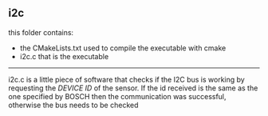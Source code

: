 ## i2c
this folder contains:
- the CMakeLists.txt used to compile the executable with cmake
- i2c.c that is the executable
--- ---
i2c.c is a little piece of software that checks if the I2C bus is working by requesting the <em>DEVICE ID</em> of the sensor.
If the id received is the same as the one specified by BOSCH then the communication was successful, otherwise the bus needs to be checked 
